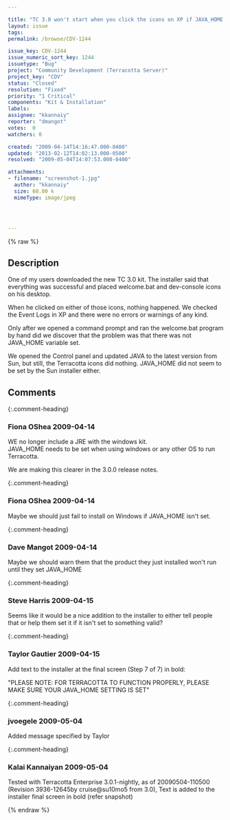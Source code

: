 ```yaml
---

title: "TC 3.0 won't start when you click the icons on XP if JAVA_HOME is not set and it gives no warnings or errors to the user"
layout: issue
tags: 
permalink: /browse/CDV-1244

issue_key: CDV-1244
issue_numeric_sort_key: 1244
issuetype: "Bug"
project: "Community Development (Terracotta Server)"
project_key: "CDV"
status: "Closed"
resolution: "Fixed"
priority: "1 Critical"
components: "Kit & Installation"
labels: 
assignee: "kkannaiy"
reporter: "dmangot"
votes:  0
watchers: 0

created: "2009-04-14T14:16:47.000-0400"
updated: "2013-02-12T14:02:13.000-0500"
resolved: "2009-05-04T14:07:53.000-0400"

attachments:
- filename: "screenshot-1.jpg"
  author: "kkannaiy"
  size: 60.00 k
  mimeType: image/jpeg




---
```


{% raw %}

## Description

<div markdown="1" class="description">

One of my users downloaded the new TC 3.0 kit.  The installer said that everything was successful and placed  welcome.bat and dev-console icons on his desktop.

When he clicked on either of those icons, nothing happened.  We checked the Event Logs in XP and there were no errors or warnings of any kind.

Only after we opened a command prompt and ran the welcome.bat program by hand did we discover that the problem was that there was not JAVA\_HOME variable set.

We opened the Control panel and updated JAVA to the latest version from Sun, but still, the Terracotta icons did nothing.  JAVA\_HOME did not seem to be set by the Sun installer either.



</div>

## Comments


{:.comment-heading}
### **Fiona OShea** <span class="date">2009-04-14</span>

<div markdown="1" class="comment">

WE  no longer include a JRE with the windows kit.  
JAVA\_HOME needs to be set when using windows or any other OS to run Terracotta.

We are making this clearer in the 3.0.0 release notes.



</div>


{:.comment-heading}
### **Fiona OShea** <span class="date">2009-04-14</span>

<div markdown="1" class="comment">

Maybe we should just fail to install on Windows if JAVA\_HOME isn't set.   

</div>


{:.comment-heading}
### **Dave Mangot** <span class="date">2009-04-14</span>

<div markdown="1" class="comment">

Maybe we should warn them that the product they just installed won't run until they set JAVA\_HOME



</div>


{:.comment-heading}
### **Steve Harris** <span class="date">2009-04-15</span>

<div markdown="1" class="comment">

Seems like it would be a nice addition to the installer to either tell people that or help them set it if it isn't set to something valid?

</div>


{:.comment-heading}
### **Taylor Gautier** <span class="date">2009-04-15</span>

<div markdown="1" class="comment">

Add text to the installer at the final screen (Step 7 of 7) in bold:


"PLEASE NOTE:  FOR TERRACOTTA TO FUNCTION PROPERLY, PLEASE MAKE SURE YOUR JAVA\_HOME SETTING IS SET"

</div>


{:.comment-heading}
### **jvoegele** <span class="date">2009-05-04</span>

<div markdown="1" class="comment">

Added message specified by Taylor

</div>


{:.comment-heading}
### **Kalai Kannaiyan** <span class="date">2009-05-04</span>

<div markdown="1" class="comment">

Tested with Terracotta Enterprise 3.0.1-nightly, as of 20090504-110500 (Revision 3936-12645by cruise@su10mo5 from 3.0), Text is added to the installer final screen in bold (refer snapshot)


</div>



{% endraw %}
